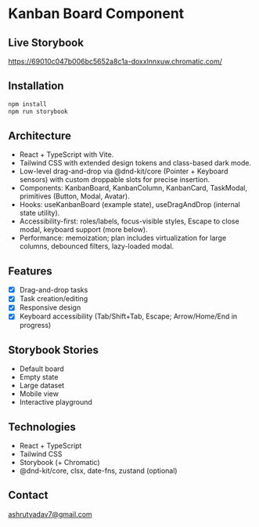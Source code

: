 # Kanban Board Component

## Live Storybook
https://69010c047b006bc5652a8c1a-doxxlnnxuw.chromatic.com/

## Installation
```bash
npm install
npm run storybook
```

## Architecture
- React + TypeScript with Vite.
- Tailwind CSS with extended design tokens and class-based dark mode.
- Low-level drag-and-drop via @dnd-kit/core (Pointer + Keyboard sensors) with custom droppable slots for precise insertion.
- Components: KanbanBoard, KanbanColumn, KanbanCard, TaskModal, primitives (Button, Modal, Avatar).
- Hooks: useKanbanBoard (example state), useDragAndDrop (internal state utility).
- Accessibility-first: roles/labels, focus-visible styles, Escape to close modal, keyboard support (more below).
- Performance: memoization; plan includes virtualization for large columns, debounced filters, lazy-loaded modal.

## Features
- [x] Drag-and-drop tasks
- [x] Task creation/editing
- [x] Responsive design
- [x] Keyboard accessibility (Tab/Shift+Tab, Escape; Arrow/Home/End in progress)

## Storybook Stories
- Default board
- Empty state
- Large dataset
- Mobile view
- Interactive playground

## Technologies
- React + TypeScript
- Tailwind CSS
- Storybook (+ Chromatic)
- @dnd-kit/core, clsx, date-fns, zustand (optional)

## Contact
ashrutyadav7@gmail.com
